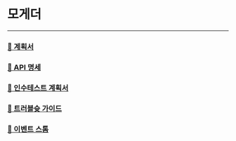 # 모게더
----
### <a href="">📑 계획서 </a>

### <a href="">📑 API 명세</a>

### <a href="">📑 인수테스트 계획서</a>

### <a href="">📑 트러블슛 가이드</a>

### <a href="">📑 이벤트 스톰</a>
